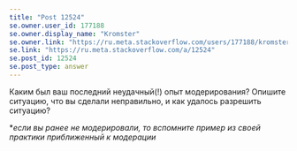 ```yaml
---
title: "Post 12524"
se.owner.user_id: 177188
se.owner.display_name: "Kromster"
se.owner.link: "https://ru.meta.stackoverflow.com/users/177188/kromster"
se.link: "https://ru.meta.stackoverflow.com/a/12524"
se.post_id: 12524
se.post_type: answer
---
```

<p>Каким был ваш последний неудачный(!) опыт модерирования? Опишите ситуацию, что вы сделали неправильно, и как удалось разрешить ситуацию?</p>
<p>*<em>если вы ранее не модерировали, то вспомните пример из своей практики приближенный к модерации</em></p>
